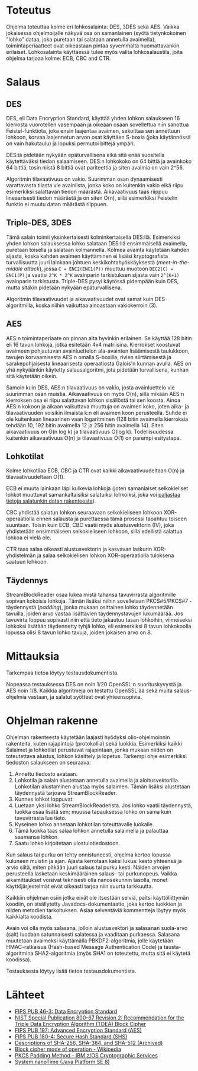 # Toteutus
Ohjelma toteuttaa kolme eri lohkosalainta: DES, 3DES sekä AES. Vaikka
jokaisessa ohjelmoijalle näkyvä osa on samanlainen (syötä tietynkokoinen
"lohko" dataa, joka puretaan tai salataan annetulla avaimella),
toimintaperiaatteet ovat oikeastaan pintaa syvemmältä huomattavankin
erilaiset. Lohkosalainta käyttäessä tulee myös valita lohkosalaustila, 
joita ohjelma tarjoaa kolme: ECB, CBC and CTR.

# Salaus

## DES
DES, eli Data Encryption Standard, käyttää yhden lohkon salaukseen 16
kierrosta vuorotellen vasempaan ja oikeaan osaan sovellettua niin sanottua
Feistel-funktiota, joka ensin laajentaa avaimen, sekoittaa sen annettuun
lohkoon, korvaa laajennetun arvon osat käyttäen S-boxia (joka käytännössä 
on vain hakutaulu) ja lopuksi permutoi bittejä ympäri.

DES:iä pidetään nykyään epäturvallisena eikä sitä enää suositella käytettäväksi
tiedon salaamiseen. DES:n lohkokoko on 64 bittiä ja avainkoko 64 bittiä, tosin
niistä 8 bittiä ovat pariteettia ja siten avaimia on vain 2^56.

Algoritmin tilavaativuus on vakio. Suurimman osan dynaamisesti varattavasta
tilasta vie avainlista, jonka koko on kuitenkin vakio eikä riipu esimerkiksi
salattavan tiedon määrästä. Aikavaativuus taas riippuu lineaarisesti
tiedon määrästä ja on siten O(n), sillä esimerkiksi Feistelin funktio
ei muutu datan määrästä riippuen.

## Triple-DES, 3DES
Tämä salain toimii yksinkertaisesti kolminkertaisella DES:llä.
Esimerkiksi yhden lohkon salauksessa lohko salataan DES:llä ensimmäisellä
avaimella, puretaan toisella ja salataan kolmannella. Kolmea avainta
käytetään kahden sijasta, koska kahden avaimen käyttäminen ei lisäisi
kryptografista turvallisuutta juuri lainkaan johtuen keskikohtahyökkäyksestä
(_meet-in-the-middle attack_), jossa `C = ENC2(ENC1(P))` muuttuu muotoon 
`DEC2(C) = ENC1(P)` ja vaatisi `2^K * 2^K` avainparin tarkistuksen sijasta vain
`2^(K+1)` avainparin tarkistusta. Triple-DES pysyi käytössä pidempään kuin
DES, mutta sitäkin pidetään nykyään epäturvallisena.

Algoritmin tilavaativuudet ja aikavaativuudet ovat samat kuin DES-algoritmilla,
koska niihin vaikuttaa ainoastaan vakiokerroin (3).

## AES
AES:n toimintaperiaate on pinnan alta hyvinkin erilainen. Se käyttää 128 bitin
eli 16 tavun lohkoja, jotka esitetään 4x4 matriisina. Kierrokset koostuvat
avaimeen pohjautuvan avainluettelon ala-avainten lisäämisestä taulukkoon,
tavujen korvaamisesta AES:n omalla S-boxilla, rivien siirtämisestä ja
sarakepohjaisesta lineaarisesta operaatiosta Galois'n kunnan avulla.
AES on yhä nykyäänkin käytetty salausalgoritmi, jota pidetään turvallisena,
kunhan sitä käytetään oikein.

Samoin kuin DES, AES:n tilavaativuus on vakio, josta avainluettelo vie
suurimman osan muistia. Aikavaativuus on myös O(n), sillä mikään AES:n
kierroksen osa ei riipu salattavan lohkon sisällöstä tai sen koosta. Ainoa
AES:n kokoon ja aikaan vaikuttava muuttuja on avaimen koko, joten aika-
ja tilavaativuuden voisikin ilmaista k:n eli avaimen koon perusteella. Suhde
ei ole kuitenkaan lineaarinen vaan logaritminen (128 bitin avaimella
kierroksia tehdään 10, 192 bitin avaimella 12 ja 256 bitin avaimella 14). Siten
aikavaativuus on O(n log k) ja tilavaativuus O(log k). Todellisuudessa
kuitenkin aikavaativuus O(n) ja tilavaativuus O(1) on parempi esitystapa.

## Lohkotilat
Kolme lohkotilaa ECB, CBC ja CTR ovat kaikki aikavaativuudeltaan O(n) ja
tilavaativuudeltaan O(1). 

ECB ei muuta lainkaan läpi kulkevia lohkoja (joten
samanlaiset selkokieliset lohkot muuttuvat samankaltaisiksi salatuiksi
lohkoiksi, joka voi [paljastaa tietoja salatunkin datan rakenteesta](
https://commons.wikimedia.org/wiki/File:Tux_ecb.jpg)).

CBC yhdistää salatun lohkon seuraavaan selkokieliseen lohkoon XOR-operaatiolla
ennen salausta ja purettaessa tämä prosessi tapahtuu toiseen suuntaan. Toisin
kuin ECB, CBC vaatii myös alustusvektorin (IV), joka yhdistetään ensimmäiseen
selkokieliseen lohkoon, sillä edellistä salattua lohkoa ei vielä ole.

CTR taas salaa oikeasti alustusvektorin ja kasvavan laskurin XOR-yhdistelmän
ja salaa selkokielisen lohkon XOR-operaatiolla tuloksena saatuun lohkoon.

## Täydennys
StreamBlockReader osaa lukea mistä tahansa tavuvirrasta algoritmille
sopivan kokoisia lohkoja. Tämän lisäksi niihin sovelletaan PKCS#5/PKCS#7
-täydennystä (_padding_), jonka mukaan osittainen lohko täydennetään tavuilla, 
joiden arvo vastaa lisättävien täydennystavujen lukumäärää. Jos tavuvirta 
loppuu sopivasti niin että tieto jakautuu tasan lohkoihin, viimeiseksi lohkoksi
lisätään täydennetty tyhjä lohko, eli esimerkiksi 8 tavun lohkokoolla
lopussa olisi 8 tavun lohko tavuja, joiden jokaisen arvo on 8.

# Mittauksia
Tarkempaa tietoa löytyy testausdokumentista.

Nopeassa testauksessa DES on noin 1/20 OpenSSL:n suorituskyvystä ja AES
noin 1/8. Kaikkia algoritmeja on testattu OpenSSL:ää sekä muita salaus-
ohjelmia vastaan, ja salatut syötteet ovat yhteensopivia. 

# Ohjelman rakenne
Ohjelman rakenteesta käytetään laajasti hyödyksi olio-ohjelmoinnin
rakenteita, kuten rajapintoja (protokollia) sekä luokkia. Esimerkiksi kaikki
Salaimet ja lohkotilat perustuvat rajapintaan, jonka mukaan niiden on 
toteutettava alustus, lohkon käsittely ja lopetus. Tarkempi ohje 
esimerkiksi tiedoston salaukseen on seuraava:

1. Annettu tiedosto avataan.
2. Lohkotila ja salain alustetaan annetulla avaimella ja aloitusvektorilla. 
   Lohkotilan alustaminen alustaa myös salaimen. Tämän lisäksi alustetaan
   täydennystä tarjoava StreamBlockReader.
3. Kunnes lohkot loppuvat:
  1. Luetaan yksi lohko StreamBlockReaderista. Jos lohko vaatii
     täydennystä, luokka osaa lisätä sen; muussa tapauksessa lohko
     on sama kuin tavuvirrasta lue tieto.
  2. Kyseinen lohko annetaan lohkotilan toteuttavalle luokalle.
  3. Tämä luokka taas salaa lohkon annetulla salaimella ja
     palauttaa saamansa lohkon.
  4. Saatu lohko kirjoitetaan ulostulotiedostoon.

Kun salaus tai purku on tehty onnistuneesti, ohjelma kertoo lopussa
kuluneen muistin ja ajan. Ajasta kerrotaan kaksi lukua: kesto yhteensä
ja arvio siitä, miten pitkään juuri salaus tai purku kesti. Näiden
arvojen perusteella lasketaan keskimääräinen salaus- tai purkunopeus.
Vaikka aikamittaukset voisivat teknisesti olla nanosekunnin tasolla,
monet käyttöjärjestelmät eivät oikeasti tarjoa niin suurta tarkkuutta.

Kaikkiin ohjelman osiin jotka eivät ole itsestään selviä, paitsi
käyttöliittymän koodiin, on sisällytetty Javadocs-dokumentaatio, joka kertoo
luokkien ja niiden metodien tarkoituksen. Asiaa selventäviä kommentteja
löytyy myös kaikkialta koodista.

Avain voi olla myös salasana, jolloin alustusvektori ja salasanan suola-arvo
(salt) luodaan satunnaisesti salatessa ja vaaditaan purkaessa. Salasana
muutetaan avaimeksi käyttämällä PBKDF2-algoritmia, jolle käytetään
HMAC-ratkaisua (Hash-based Message Authentication Code) ja tausta-algoritmina
SHA2-algoritmia (myös SHA1 on toteutettu, mutta sitä ei käytetä koodissa).

Testauksesta löytyy lisää tietoa testausdokumentista.

# Lähteet
* [FIPS PUB 46-3: Data Encryption Standard](
    http://csrc.nist.gov/publications/fips/fips46-3/fips46-3.pdf)
* [NIST Special Publication 800-67 Revision 2: Recommendation for the Triple Data Encryption Algorithm (TDEA) Block Cipher](
    https://nvlpubs.nist.gov/nistpubs/SpecialPublications/NIST.SP.800-67r2.pdf)
* [FIPS PUB 197: Advanced Encryption Standard (AES)](
    https://nvlpubs.nist.gov/nistpubs/fips/nist.fips.197.pdf)
* [FIPS PUB 180-4: Secure Hash Standard (SHS)](
    http://nvlpubs.nist.gov/nistpubs/FIPS/NIST.FIPS.180-4.pdf)
* [Descriptions of SHA-256, SHA-384, and SHA-512 (Archived)](
    https://web.archive.org/web/20130526224224/http://csrc.nist.gov/groups/STM/cavp/documents/shs/sha256-384-512.pdf)
* [Block cipher mode of operation - Wikipedia](
    https://en.wikipedia.org/wiki/Block_cipher_mode_of_operation)
* [PKCS Padding Method - IBM z/OS Cryptographic Services](
    https://www.ibm.com/support/knowledgecenter/en/SSLTBW_2.2.0/com.ibm.zos.v2r2.csfb400/pkcspad.htm)
* [System.nanoTime (Java Platform SE 8)](
    https://docs.oracle.com/javase/8/docs/api/java/lang/System.html#nanoTime%28%29)
